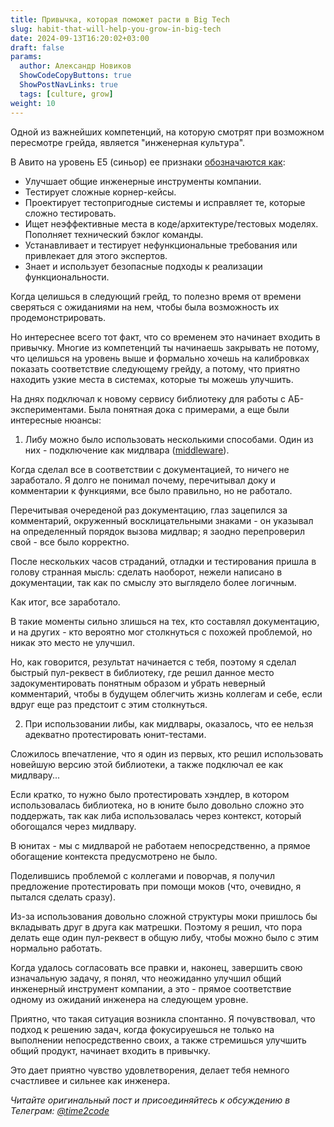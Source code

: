 ```yaml
---
title: Привычка, которая поможет расти в Big Tech  
slug: habit-that-will-help-you-grow-in-big-tech                 
date: 2024-09-13T16:20:02+03:00
draft: false                                 
params:
  author: Александр Новиков                  
  ShowCodeCopyButtons: true
  ShowPostNavLinks: true
  tags: [culture, grow]         
weight: 10                                   
---
```


Одной из важнейших компетенций, на которую смотрят при возможном пересмотре грейда, является "инженерная культура". 

В Авито на уровень E5 (синьор) ее признаки [обозначаются как](https://github.com/avito-tech/playbook/blob/master/developer-profile.md#e5):

- Улучшает общие инженерные инструменты компании.
- Тестирует сложные корнер-кейсы.
- Проектирует тестопригодные системы и исправляет те, которые сложно тестировать.
- Ищет неэффективные места в коде/архитектуре/тестовых моделях. Пополняет технический бэклог команды.
- Устанавливает и тестирует нефункциональные требования или привлекает для этого экспертов.
- Знает и использует безопасные подходы к реализации функциональности.

Когда целишься в следующий грейд, то полезно время от времени сверяться с ожиданиями на нем, чтобы была возможность их продемонстрировать.

Но интереснее всего тот факт, что со временем это начинает входить в привычку. Многие из компетенций ты начинаешь закрывать не потому, что целишься на уровень выше и формально хочешь на калибровках показать соответствие следующему грейду, а потому, что приятно находить узкие места в системах, которые ты можешь улучшить.

На днях подключал к новому сервису библиотеку для работы с АБ-экспериментами. Была понятная дока с примерами, а еще были интересные нюансы:

1. Либу можно было использовать несколькими способами. Один из них - подключение как мидлвара ([middleware](https://ru.wikipedia.org/wiki/%D0%A1%D0%B2%D1%8F%D0%B7%D1%83%D1%8E%D1%89%D0%B5%D0%B5_%D0%BF%D1%80%D0%BE%D0%B3%D1%80%D0%B0%D0%BC%D0%BC%D0%BD%D0%BE%D0%B5_%D0%BE%D0%B1%D0%B5%D1%81%D0%BF%D0%B5%D1%87%D0%B5%D0%BD%D0%B8%D0%B5)). 

Когда сделал все в соответствии с документацией, то ничего не заработало. Я долго не понимал почему, перечитывал доку и комментарии к функциями, все было правильно, но не работало. 

Перечитывая очереденой раз документацию, глаз зацепился за комментарий, окруженный восклицательными знаками - он указывал на определенный порядок вызова мидлвар; я заодно перепроверил свой - все было корректно.

После нескольких часов страданий, отладки и тестирования пришла в голову странная мысль: сделать наоборот, нежели написано в документации, так как по смыслу это выглядело более логичным. 

Как итог, все заработало. 
 
В такие моменты сильно злишься на тех, кто составлял документацию, и на других - кто вероятно мог столкнуться с похожей проблемой, но никак это место не улучшил. 

Но, как говорится, результат начинается с тебя, поэтому я сделал быстрый пул-реквест в библиотеку, где решил данное место задокументировать понятным образом и убрать неверный комментарий, чтобы в будущем облегчить жизнь коллегам и себе, если вдруг еще раз предстоит с этим столкнуться.

2. При использовании либы, как мидлвары, оказалось, что ее нельзя адекватно протестировать юнит-тестами. 

Сложилось впечатление, что я один из первых, кто решил использовать новейшую версию этой библиотеки, а также подключал ее как мидлвару... 

Если кратко, то нужно было протестировать хэндлер, в котором использовалась библиотека, но в юните было довольно сложно это поддержать, так как либа использовалась через контекст, который обогощался через мидлвару. 

В юнитах - мы с мидлварой не работаем непосредственно, а прямое обогащение контекста предусмотрено не было. 

Поделившись проблемой с коллегами и поворчав, я получил предложение протестировать при помощи моков (что, очевидно, я пытался сделать сразу). 

Из-за использования довольно сложной структуры моки пришлось бы вкладывать друг в друга как матрешки. Поэтому я решил, что пора делать еще один пул-реквест в общую либу, чтобы можно было с этим нормально работать. 

Когда удалось согласовать все правки и, наконец, завершить свою изначальную задачу, я понял, что неожиданно улучшил общий инженерный инструмент компании, а это - прямое соответствие одному из ожиданий инженера на следующем уровне.

Приятно, что такая ситуация возникла спонтанно. Я почувствовал, что подход к решению задач, когда фокусируешься не только на выполнении непосредственно своих, а также стремишься улучшить общий продукт, начинает входить в привычку. 

Это дает приятно чувство удовлетворения, делает тебя немного счастливее и сильнее как инженера.

*Читайте оригинальный пост и присоединяйтесь к обсуждению в Телеграм: [@time2code](https://t.me/time2code/300)*
